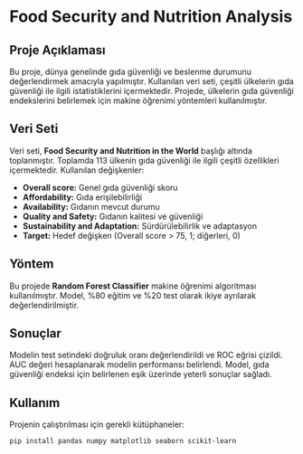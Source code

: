 # Food Security and Nutrition Analysis

## Proje Açıklaması
Bu proje, dünya genelinde gıda güvenliği ve beslenme durumunu değerlendirmek amacıyla yapılmıştır. Kullanılan veri seti, çeşitli ülkelerin gıda güvenliği ile ilgili istatistiklerini içermektedir. Projede, ülkelerin gıda güvenliği endekslerini belirlemek için makine öğrenimi yöntemleri kullanılmıştır.

## Veri Seti
Veri seti, **Food Security and Nutrition in the World** başlığı altında toplanmıştır. Toplamda 113 ülkenin gıda güvenliği ile ilgili çeşitli özellikleri içermektedir. Kullanılan değişkenler:

- **Overall score:** Genel gıda güvenliği skoru
- **Affordability:** Gıda erişilebilirliği
- **Availability:** Gıdanın mevcut durumu
- **Quality and Safety:** Gıdanın kalitesi ve güvenliği
- **Sustainability and Adaptation:** Sürdürülebilirlik ve adaptasyon
- **Target:** Hedef değişken (Overall score > 75, 1; diğerleri, 0)

## Yöntem
Bu projede **Random Forest Classifier** makine öğrenimi algoritması kullanılmıştır. Model, %80 eğitim ve %20 test olarak ikiye ayrılarak değerlendirilmiştir.

## Sonuçlar
Modelin test setindeki doğruluk oranı değerlendirildi ve ROC eğrisi çizildi. AUC değeri hesaplanarak modelin performansı belirlendi. Model, gıda güvenliği endeksi için belirlenen eşik üzerinde yeterli sonuçlar sağladı.

## Kullanım
Projenin çalıştırılması için gerekli kütüphaneler:

```bash
pip install pandas numpy matplotlib seaborn scikit-learn
